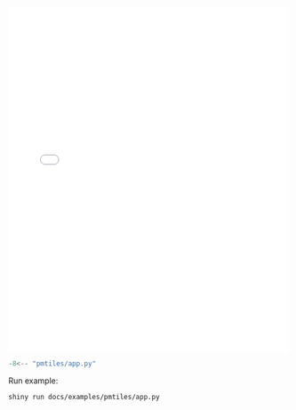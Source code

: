 <!-- <a href="app.html" target="_blank">See example in action</a> -->

<iframe src="app.html" height="620px", width="100%" style="border:none;"></iframe>

```python
-8<-- "pmtiles/app.py"
```

Run example:

``` bash
shiny run docs/examples/pmtiles/app.py
```
